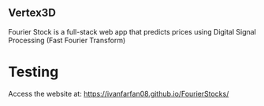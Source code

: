 ## Vertex3D
Fourier Stock is a full-stack web app that predicts prices using Digital Signal Processing (Fast Fourier Transform)

# Testing
Access the website at: https://ivanfarfan08.github.io/FourierStocks/
